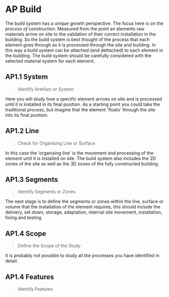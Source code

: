 # AP Build 

The build system has a unique growth perspective. The focus here is on the _process of construction_. Measured from the point an elements raw materials arrive on site to the validation of their correct installation in the building. So the build system is best thought of the process that each element goes through as it is processed through the site and building. In this way a build system can be attached (and dettached) to each element in the building. The build system should be carefully considered with the selected material system for each element.

## AP1.1 System
> Identify Artefact or System

Here you will study how a specific element arrives on site and is processed until it is installed in its final position. As a starting point you could take the traditional process, but imagine that the element 'floats' through the site into its final position.

## AP1.2 Line
> Check for Organising Line or Surface

In this case the 'organising line' is the movement and processing of the element until it is installed on site. The build system also includes the 2D zones of the site as well as the 3D zones of the fully constructed building.

## AP1.3 Segments
> Identify Segments or Zones

The next stage is to define the segments or zones within the line, surface or volume that the installation of the element requires, this should include the delivery, set down, storage, adaptation, internal site movement, installation, fixing and testing.

## AP1.4 Scope
> Define the Scope of the Study

It is probably not possible to study all the processes you have identified in detail. 

## AP1.4 Features
> Identify Features



